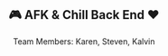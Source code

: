 <Div align="center">

## :video_game: AFK & Chill Back End :heart:

Team Members: Karen, Steven, Kalvin

</div>
